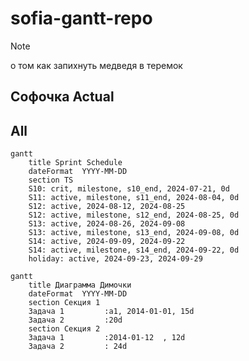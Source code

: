 # sofia-gantt-repo

> [!NOTE]
> о том как запихнуть медведя в теремок

## Софочка Actual



## All

```mermaid
gantt
    title Sprint Schedule
    dateFormat  YYYY-MM-DD
    section TS
    S10: crit, milestone, s10_end, 2024-07-21, 0d
    S11: active, milestone, s11_end, 2024-08-04, 0d
    S12: active, 2024-08-12, 2024-08-25
    S12: active, milestone, s12_end, 2024-08-25, 0d
    S13: active, 2024-08-26, 2024-09-08
    S13: active, milestone, s13_end, 2024-09-08, 0d
    S14: active, 2024-09-09, 2024-09-22
    S14: active, milestone, s14_end, 2024-09-22, 0d
    holiday: active, 2024-09-23, 2024-09-29
```

```mermaid
gantt
    title Диаграмма Димочки
    dateFormat  YYYY-MM-DD
    section Секция 1
    Задача 1         :a1, 2014-01-01, 15d
    Задача 2         :20d
    section Секция 2
    Задача 1         :2014-01-12  , 12d
    Задача 2         : 24d
```
